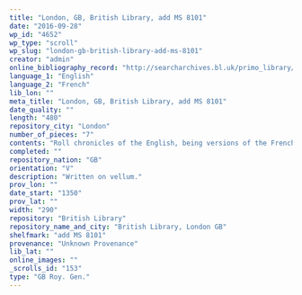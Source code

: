 ```yaml
---
title: "London, GB, British Library, add MS 8101"
date: "2016-09-28"
wp_id: "4652"
wp_type: "scroll"
wp_slug: "london-gb-british-library-add-ms-8101"
creator: "admin"
online_bibliography_record: "http://searcharchives.bl.uk/primo_library/libweb/action/display.do?tabs=detailsTab&ct=display&fn=search&doc=IAMS032-002029101&indx=1&recIds=IAMS032-002029101&recIdxs=0&elementId=0&renderMode=poppedOut&displayMode=full&frbrVersion=&dscnt=1&frbg=&scp.scps=scope%3A%28BL%29&tab=local&dstmp=1393300301585&srt=rank&mode=Basic&dum=true&vl(freeText0)=add+MS+8101&vid=IAMS_VU2"
language_1: "English"
language_2: "French"
lib_lon: ""
meta_title: "London, GB, British Library, add MS 8101"
date_quality: ""
length: "480"
repository_city: "London"
number_of_pieces: "7"
contents: "Roll chronicles of the English, being versions of the French prose 'Brut'. Two separate items, one on the recto, one on the dorse."
completed: ""
repository_nation: "GB"
orientation: "V"
description: "Written on vellum."
prov_lon: ""
date_start: "1350"
prov_lat: ""
width: "290"
repository: "British Library"
repository_name_and_city: "British Library, London GB"
shelfmark: "add MS 8101"
provenance: "Unknown Provenance"
lib_lat: ""
online_images: ""
_scrolls_id: "153"
type: "GB Roy. Gen."
---
```



